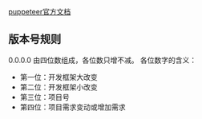 

[puppeteer官方文档](https://github.com/puppeteer/puppeteer/blob/master/docs/api.md#pagegotourl-options)

## 版本号规则
0.0.0.0
由四位数组成，各位数只增不减。
各位数字的含义：
- 第一位：开发框架大改变
- 第二位：开发框架小改变
- 第三位：项目号
- 第四位：项目需求变动或增加需求

